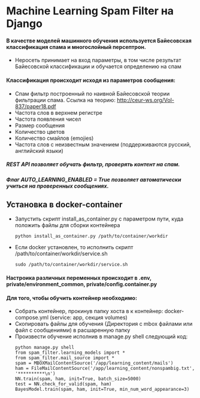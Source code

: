 # Machine Learning Spam Filter на Django
#### В качестве моделей машинного обучения используется Байесовская классификация спама и многослойный персептрон.
* Неросеть принимает на вход параметры, в том числе результат Байесовской классификации и обучается определению на спам
#### Классификация происходит исходя из параметров сообщения:
* Спам фильтр построенный по наивной Байесовской теории фильтрации спама.
Ссылка на теорию: http://ceur-ws.org/Vol-837/paper18.pdf
* Частота слов в верхнем регистре
* Частота появления чисел
* Размер сообщения
* Количество цветов
* Количество смайлов (emojies)
* Частота слов с неизвестным значением (поддерживаются русский, английский языки)
##### REST API позволяет обучать фильтр, проверять контент на спам.
##### Флаг AUTO_LEARNING_ENABLED = True позволяет автоматически учиться на проверенных сообщениях.

## Установка в docker-container
* Запустить скрипт install_as_container.py с параметром пути, куда положить файлы для сборки контейнера
  ```shell
  python install_as_container.py /path/to/container/workdir
  ```
* Если docker установлен, то исполнить скрипт /path/to/container/workdir/service.sh
  ```
  sudo /path/to/container/workdir/service.sh 
  ```
#### Настроика различных переменных происходит в .env, private/environment_common, private/config.container.py

#### Для того, чтобы обучить контейнер необходимо:
* Собрать контейнер, прокинув папку хоста в к контейнер: docker-compose.yml (service: app, секция volumes)
* Скопировать файлы для обучения (Директория с mbox файлами или файл с сообщениями) в расшаренную папку
* Произвести обучение исполнив в manage.py shell следующий код:
  ```
  python manage.py shell
  from spam_filter.learning_models import *
  from spam_filter.mail_source import *
  spam = MBOXMailContentSource('/app/learning_content/mails')
  ham = FileMailContentSource('/app/learning_content/nonspambig.txt', '**********\n')
  NN.train(spam, ham, init=True, batch_size=5000)
  test = NN.check_for_valid(spam, ham)
  BayesModel.train(spam, ham, init=True, min_num_word_appearance=3)
  ```
